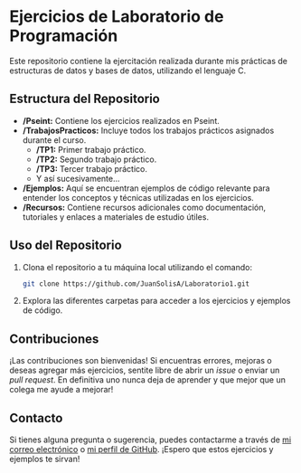 # Ejercicios de Laboratorio de Programación

Este repositorio contiene la ejercitación realizada durante mis prácticas de estructuras de datos y bases de datos, utilizando el lenguaje C.

## Estructura del Repositorio

- **/Pseint:** Contiene los ejercicios realizados en Pseint.
- **/TrabajosPracticos:** Incluye todos los trabajos prácticos asignados durante el curso.
  - **/TP1:** Primer trabajo práctico.
  - **/TP2:** Segundo trabajo práctico.
  - **/TP3:** Tercer trabajo práctico.
  - Y así sucesivamente...
- **/Ejemplos:** Aquí se encuentran ejemplos de código relevante para entender los conceptos y técnicas utilizadas en los ejercicios.
- **/Recursos:** Contiene recursos adicionales como documentación, tutoriales y enlaces a materiales de estudio útiles.

## Uso del Repositorio

1. Clona el repositorio a tu máquina local utilizando el comando:
   ```bash
   git clone https://github.com/JuanSolisA/Laboratorio1.git

2. Explora las diferentes carpetas para acceder a los ejercicios y ejemplos de código.

## Contribuciones

¡Las contribuciones son bienvenidas! Si encuentras errores, mejoras o deseas agregar más ejercicios, sentite libre de abrir un *issue* o enviar un *pull request*. En definitiva uno nunca deja de aprender y que mejor que un colega me ayude a mejorar!

## Contacto

Si tienes alguna pregunta o sugerencia, puedes contactarme a través de [mi correo electrónico](mailto:juan.solis.trabajo@email.com) o [mi perfil de GitHub](https://github.com/JuanSolisA). ¡Espero que estos ejercicios y ejemplos te sirvan!
